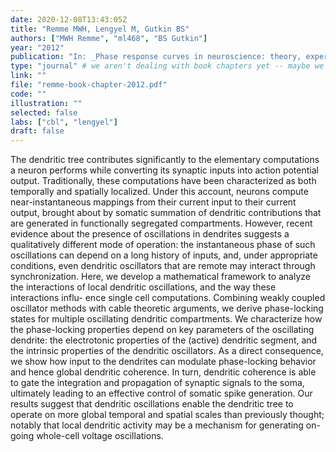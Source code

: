 ```yaml
---
date: 2020-12-08T13:43:05Z
title: "Remme MWH, Lengyel M, Gutkin BS"
authors: ["MWH Remme", "ml468", "BS Gutkin"]
year: "2012"
publication: "In: _Phase response curves in neuroscience: theory, experiment, and analysis_ (eds. NW Schultheis, AA Prinz, RJ Butera), Springer"
type: "journal" # we aren't dealing with book chapters yet -- maybe we should
link: ""
file: "remme-book-chapter-2012.pdf"
code: ""
illustration: ""
selected: false
labs: ["cbl", "lengyel"]
draft: false
---
```


<!-- Abstract here please (you can use Markdown) -->

The dendritic tree contributes significantly to the elementary computations a
neuron performs while converting its synaptic inputs into action potential
output. Traditionally, these computations have been characterized as both
temporally and spatially localized. Under this account, neurons compute
near-instantaneous mappings from their current input to their current output,
brought about by somatic summation of dendritic contributions that are
generated in functionally segregated compartments. However, recent evidence
about the presence of oscillations in dendrites suggests a qualitatively
different mode of operation: the instantaneous phase of such oscillations can
depend on a long history of inputs, and, under appropriate conditions, even
dendritic oscillators that are remote may interact through synchronization.
Here, we develop a mathematical framework to analyze the interactions of local
dendritic oscillations, and the way these interactions influ- ence single cell
computations. Combining weakly coupled oscillator methods with cable theoretic
arguments, we derive phase-locking states for multiple oscillating dendritic
compartments. We characterize how the phase-locking properties depend on key
parameters of the oscillating dendrite: the electrotonic properties of the
(active) dendritic segment, and the intrinsic properties of the dendritic
oscillators.  As a direct consequence, we show how input to the dendrites can
modulate phase-locking behavior and hence global dendritic coherence. In turn,
dendritic coherence is able to gate the integration and propagation of synaptic
signals to the soma, ultimately leading to an effective control of somatic
spike generation.  Our results suggest that dendritic oscillations enable the
dendritic tree to operate on more global temporal and spatial scales than
previously thought; notably that local dendritic activity may be a mechanism
for generating on-going whole-cell voltage oscillations.




